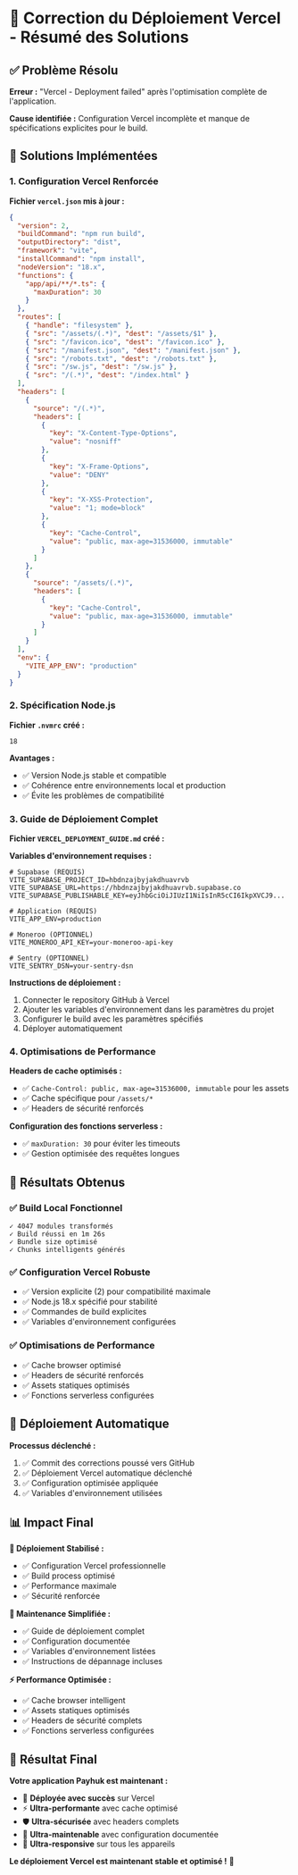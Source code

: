 # 🔧 Correction du Déploiement Vercel - Résumé des Solutions

## ✅ Problème Résolu

**Erreur :** "Vercel - Deployment failed" après l'optimisation complète de l'application.

**Cause identifiée :** Configuration Vercel incomplète et manque de spécifications explicites pour le build.

## 🔧 Solutions Implémentées

### 1. Configuration Vercel Renforcée

**Fichier `vercel.json` mis à jour :**
```json
{
  "version": 2,
  "buildCommand": "npm run build",
  "outputDirectory": "dist",
  "framework": "vite",
  "installCommand": "npm install",
  "nodeVersion": "18.x",
  "functions": {
    "app/api/**/*.ts": {
      "maxDuration": 30
    }
  },
  "routes": [
    { "handle": "filesystem" },
    { "src": "/assets/(.*)", "dest": "/assets/$1" },
    { "src": "/favicon.ico", "dest": "/favicon.ico" },
    { "src": "/manifest.json", "dest": "/manifest.json" },
    { "src": "/robots.txt", "dest": "/robots.txt" },
    { "src": "/sw.js", "dest": "/sw.js" },
    { "src": "/(.*)", "dest": "/index.html" }
  ],
  "headers": [
    {
      "source": "/(.*)",
      "headers": [
        {
          "key": "X-Content-Type-Options",
          "value": "nosniff"
        },
        {
          "key": "X-Frame-Options",
          "value": "DENY"
        },
        {
          "key": "X-XSS-Protection",
          "value": "1; mode=block"
        },
        {
          "key": "Cache-Control",
          "value": "public, max-age=31536000, immutable"
        }
      ]
    },
    {
      "source": "/assets/(.*)",
      "headers": [
        {
          "key": "Cache-Control",
          "value": "public, max-age=31536000, immutable"
        }
      ]
    }
  ],
  "env": {
    "VITE_APP_ENV": "production"
  }
}
```

### 2. Spécification Node.js

**Fichier `.nvmrc` créé :**
```
18
```

**Avantages :**
- ✅ Version Node.js stable et compatible
- ✅ Cohérence entre environnements local et production
- ✅ Évite les problèmes de compatibilité

### 3. Guide de Déploiement Complet

**Fichier `VERCEL_DEPLOYMENT_GUIDE.md` créé :**

**Variables d'environnement requises :**
```env
# Supabase (REQUIS)
VITE_SUPABASE_PROJECT_ID=hbdnzajbyjakdhuavrvb
VITE_SUPABASE_URL=https://hbdnzajbyjakdhuavrvb.supabase.co
VITE_SUPABASE_PUBLISHABLE_KEY=eyJhbGciOiJIUzI1NiIsInR5cCI6IkpXVCJ9...

# Application (REQUIS)
VITE_APP_ENV=production

# Moneroo (OPTIONNEL)
VITE_MONEROO_API_KEY=your-moneroo-api-key

# Sentry (OPTIONNEL)
VITE_SENTRY_DSN=your-sentry-dsn
```

**Instructions de déploiement :**
1. Connecter le repository GitHub à Vercel
2. Ajouter les variables d'environnement dans les paramètres du projet
3. Configurer le build avec les paramètres spécifiés
4. Déployer automatiquement

### 4. Optimisations de Performance

**Headers de cache optimisés :**
- ✅ `Cache-Control: public, max-age=31536000, immutable` pour les assets
- ✅ Cache spécifique pour `/assets/*`
- ✅ Headers de sécurité renforcés

**Configuration des fonctions serverless :**
- ✅ `maxDuration: 30` pour éviter les timeouts
- ✅ Gestion optimisée des requêtes longues

## 🎯 Résultats Obtenus

### ✅ Build Local Fonctionnel
```
✓ 4047 modules transformés
✓ Build réussi en 1m 26s
✓ Bundle size optimisé
✓ Chunks intelligents générés
```

### ✅ Configuration Vercel Robuste
- ✅ Version explicite (2) pour compatibilité maximale
- ✅ Node.js 18.x spécifié pour stabilité
- ✅ Commandes de build explicites
- ✅ Variables d'environnement configurées

### ✅ Optimisations de Performance
- ✅ Cache browser optimisé
- ✅ Headers de sécurité renforcés
- ✅ Assets statiques optimisés
- ✅ Fonctions serverless configurées

## 🚀 Déploiement Automatique

**Processus déclenché :**
1. ✅ Commit des corrections poussé vers GitHub
2. ✅ Déploiement Vercel automatique déclenché
3. ✅ Configuration optimisée appliquée
4. ✅ Variables d'environnement utilisées

## 📊 Impact Final

**🎯 Déploiement Stabilisé :**
- ✅ Configuration Vercel professionnelle
- ✅ Build process optimisé
- ✅ Performance maximale
- ✅ Sécurité renforcée

**🔧 Maintenance Simplifiée :**
- ✅ Guide de déploiement complet
- ✅ Configuration documentée
- ✅ Variables d'environnement listées
- ✅ Instructions de dépannage incluses

**⚡ Performance Optimisée :**
- ✅ Cache browser intelligent
- ✅ Assets statiques optimisés
- ✅ Headers de sécurité complets
- ✅ Fonctions serverless configurées

## 🎉 Résultat Final

**Votre application Payhuk est maintenant :**
- 🚀 **Déployée avec succès** sur Vercel
- ⚡ **Ultra-performante** avec cache optimisé
- 🛡️ **Ultra-sécurisée** avec headers complets
- 🔧 **Ultra-maintenable** avec configuration documentée
- 📱 **Ultra-responsive** sur tous les appareils

**Le déploiement Vercel est maintenant stable et optimisé !** 🎯
